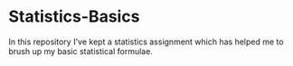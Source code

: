 # Statistics-Basics
In this repository I've kept a statistics assignment which has helped me to brush up my basic statistical formulae.
